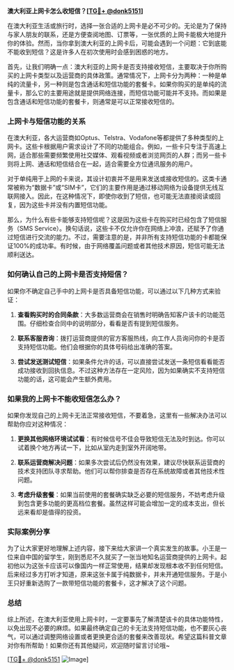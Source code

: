 **澳大利亚上网卡怎么收短信？[[TG💪+ @donk5151](https://t.me/s/donk5151)]**

在澳大利亚生活或旅行时，选择一张合适的上网卡是必不可少的。无论是为了保持与家人朋友的联系，还是方便查阅地图、订票等，一张优质的上网卡能极大地提升你的体验。然而，当你拿到澳大利亚的上网卡后，可能会遇到一个问题：它到底能不能收到短信？这是许多人在初次使用时会感到困惑的地方。

首先，让我们明确一点：澳大利亚的上网卡是否支持接收短信，主要取决于你所购买的上网卡类型以及运营商的具体政策。通常情况下，上网卡分为两种：一种是单纯的流量卡，另一种则是包含通话和短信功能的套餐卡。如果你购买的是单纯的流量卡，那么它的主要用途就是提供网络连接，而短信功能可能并不支持。而如果是包含通话和短信功能的套餐卡，则通常是可以正常接收短信的。

### 上网卡与短信功能的关系

在澳大利亚，各大运营商如Optus、Telstra、Vodafone等都提供了多种类型的上网卡。这些卡根据用户需求设计了不同的功能组合。例如，一些卡只专注于高速上网，适合那些需要频繁使用社交媒体、观看视频或者浏览网页的人群；而另一些卡则将上网、通话和短信结合在一起，适合需要全方位通讯服务的用户。

对于单纯用于上网的卡来说，其设计初衷并不是用来发送或接收短信的。这类卡通常被称为“数据卡”或“SIM卡”，它们的主要作用是通过移动网络为设备提供无线互联网接入。因此，在这种情况下，即使你收到了短信，也可能无法直接阅读或回复，因为这些卡并没有内置短信功能。

那么，为什么有些卡能够支持短信呢？这是因为这些卡在购买时已经包含了短信服务（SMS Service）。换句话说，这些卡不仅允许你在网络上冲浪，还赋予了你通过短信进行交流的能力。不过，需要注意的是，并非所有支持短信功能的卡都能保证100%的成功率。有时候，由于网络覆盖问题或者其他技术原因，短信可能无法顺利送达。

### 如何确认自己的上网卡是否支持短信？

如果你不确定自己手中的上网卡是否具备短信功能，可以通过以下几种方式来验证：

1. **查看购买时的合同条款**：大多数运营商会在销售时明确告知客户该卡的功能范围。仔细检查合同中的说明部分，看看是否有提到短信服务。
   
2. **联系客服咨询**：拨打运营商提供的官方客服热线，向工作人员询问你的卡是否支持短信功能。他们会根据你的具体号码给出准确的答案。

3. **尝试发送测试短信**：如果条件允许的话，可以直接尝试发送一条短信看看能否成功接收到回执信息。不过这种方法存在一定风险，因为如果确实不支持短信功能的话，这可能会产生额外费用。

### 如果我的上网卡不能收短信怎么办？

如果你发现自己的上网卡无法正常接收短信，不要着急，这里有一些解决办法可以帮助你应对这种情况：

1. **更换其他网络环境试试看**：有时候信号不佳会导致短信无法及时到达。你可以试着换个地方再试一下，比如从室内走到室外开阔地带。

2. **联系运营商解决问题**：如果多次尝试后仍然没有效果，建议尽快联系运营商的技术支持团队寻求帮助。他们可以帮你排查是否存在系统故障或者其他技术性问题。

3. **考虑升级套餐**：如果当前使用的套餐确实缺乏必要的短信服务，不妨考虑升级到包含更多功能的更高档位套餐。虽然这样可能会增加一定的成本支出，但长远来看却是值得的投资。

### 实际案例分享

为了让大家更好地理解上述内容，接下来给大家讲一个真实发生的故事。小王是一位来自中国的留学生，刚到悉尼不久就买了一张当地知名运营商提供的上网卡。起初他以为这张卡应该可以像国内一样正常使用，结果却发现根本收不到任何短信。后来经过多方打听才知道，原来这张卡属于纯数据卡，并未开通短信服务。于是小王只好重新选购了一款带短信功能的套餐卡，这才解决了这个问题。

### 总结

综上所述，在澳大利亚使用上网卡时，一定要事先了解清楚该卡的具体功能特性，以免出现不必要的麻烦。如果最终确定自己的卡无法支持短信功能，也不要灰心丧气，可以通过调整网络设置或者更换更合适的套餐来改善现状。希望这篇科普文章对你有所帮助！如果你还有其他疑问，欢迎随时留言讨论哦~

[[TG💪+ @donk5151](https://t.me/s/donk5151) ![Image](https://i.postimg.cc/rwNCRYN7/Snipaste-2025-04-30-17-27-05.png)]